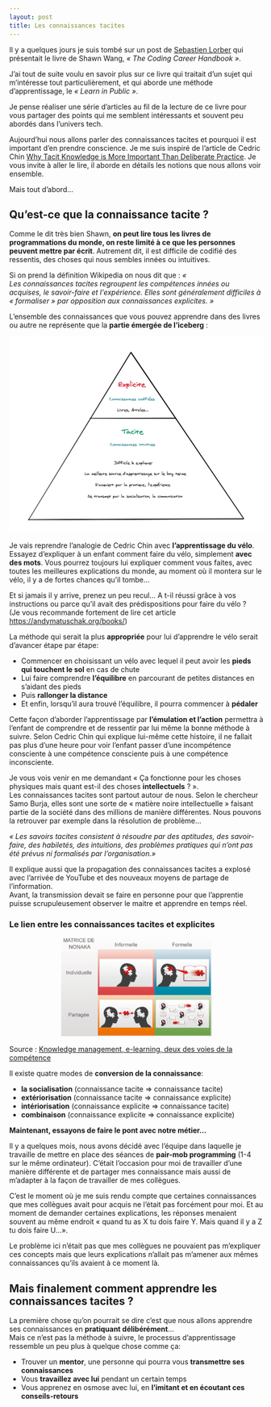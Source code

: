 ```yaml
---
layout: post
title: Les connaissances tacites
---
```


Il y a quelques jours je suis tombé sur un post de [Sebastien Lorber](https://www.linkedin.com/posts/sebastienlorber_reactjs-javascript-dev-activity-6684382090517090304-sOlS) qui présentait le livre de Shawn Wang, _« The Coding Career Handbook »_.

J’ai tout de suite voulu en savoir plus sur ce livre qui traitait d’un sujet qui m’intéresse tout particulièrement, et qui aborde une méthode d’apprentissage, le _« Learn in Public »_.

Je pense réaliser une série d’articles au fil de la lecture de ce livre pour vous partager des points qui me semblent intéressants et souvent peu abordés dans l’univers tech.

Aujourd’hui nous allons parler des connaissances tacites et pourquoi il est important d’en prendre conscience. Je me suis inspiré de l’article de Cedric Chin [Why Tacit Knowledge is More Important Than Deliberate Practice](https://commoncog.com/blog/tacit-knowledge-is-a-real-thing/). Je vous invite à aller le lire, il aborde en détails les notions que nous allons voir ensemble.

Mais tout d’abord…

## Qu’est-ce que la connaissance tacite ?

Comme le dit très bien Shawn, **on peut lire tous les livres de programmations du monde, on reste limité à ce que les personnes peuvent mettre par écrit**. Autrement dit, il est difficile de codifié des ressentis, des choses qui nous sembles innées ou intuitives.

Si on prend la définition Wikipedia on nous dit que : _« Les connaissances tacites regroupent les compétences innées ou acquises, le savoir-faire et l'expérience. Elles sont généralement difficiles à « formaliser » par opposition aux connaissances explicites. »_

L’ensemble des connaissances que vous pouvez apprendre dans des livres ou autre ne représente que la **partie émergée de l’iceberg** :

<p align="center">
<img alt="tacit_knowledge" src="../images/posts/tacit_knowledge.png" width="600"/>
</p>

Je vais reprendre l’analogie de Cedric Chin avec **l’apprentissage du vélo**.  
Essayez d’expliquer à un enfant comment faire du vélo, simplement **avec des mots**. Vous pourrez toujours lui expliquer comment vous faites, avec toutes les meilleures explications du monde, au moment où il montera sur le vélo, il y a de fortes chances qu’il tombe…

Et si jamais il y arrive, prenez un peu recul… A t-il réussi grâce à vos instructions ou parce qu’il avait des prédispositions pour faire du vélo ?  
(Je vous recommande fortement de lire cet article https://andymatuschak.org/books/)

La méthode qui serait la plus **appropriée** pour lui d’apprendre le vélo serait d’avancer étape par étape:

- Commencer en choisissant un vélo avec lequel il peut avoir les **pieds qui touchent le sol** en cas de chute
- Lui faire comprendre **l’équilibre** en parcourant de petites distances en s’aidant des pieds
- Puis **rallonger la distance**
- Et enfin, lorsqu’il aura trouvé l’équilibre, il pourra commencer à **pédaler**

Cette façon d’aborder l’apprentissage par **l’émulation et l’action** permettra à l’enfant de comprendre et de ressentir par lui même la bonne méthode à suivre.
Selon Cedric Chin qui explique lui-même cette histoire, il ne fallait pas plus d’une heure pour voir l’enfant passer d’une incompétence consciente à une compétence consciente puis à une compétence inconsciente.

Je vous vois venir en me demandant « Ça fonctionne pour les choses physiques mais quant est-il des choses **intellectuels** ? ».  
Les connaissances tacites sont partout autour de nous. Selon le chercheur Samo Burja, elles sont une sorte de « matière noire intellectuelle » faisant partie de la société dans des millions de manière différentes. Nous pouvons la retrouver par exemple dans la résolution de problème…

_« Les savoirs tacites consistent à résoudre par des aptitudes, des savoir-faire, des habiletés, des intuitions, des problèmes pratiques qui n’ont pas été prévus ni formalisés par l’organisation.»_

Il explique aussi que la propagation des connaissances tacites a explosé avec l’arrivée de YouTube et des nouveaux moyens de partage de l’information.  
Avant, la transmission devait se faire en personne pour que l’apprentie puisse scrupuleusement observer le maitre et apprendre en temps réel.

### Le lien entre les connaissances tacites et explicites

<p align="center">
<img alt="nonaka" src="../images/posts/nonaka.jpg" width="300"/>
</p>

Source : [Knowledge management, e-learning, deux des voies de la compétence](http://www.eife-l.org/publications/proceedings/ilf08/contributions/designing-estrategies-for-learning-organisations/Prevel_Bisognin_Leclerq.pdf/view)

Il existe quatre modes de **conversion de la connaissance**:

- **la socialisation** (connaissance tacite => connaissance tacite)
- **extériorisation** (connaissance tacite => connaissance explicite)
- **intériorisation** (connaissance explicite => connaissance tacite)
- **combinaison** (connaissance explicite => connaissance explicite)

**Maintenant, essayons de faire le pont avec notre métier...**

Il y a quelques mois, nous avons décidé avec l’équipe dans laquelle je travaille de mettre en place des séances de **pair-mob programming** (1-4 sur le même ordinateur).
C’était l’occasion pour moi de travailler d’une manière différente et de partager mes connaissance mais aussi de m’adapter à la façon de travailler de mes collègues.

C’est le moment où je me suis rendu compte que certaines connaissances que mes collègues avait pour acquis ne l’était pas forcément pour moi.
Et au moment de demander certaines explications, les réponses menaient souvent au même endroit « quand tu as X tu dois faire Y. Mais quand il y a Z tu dois faire U…».

Le problème ici n’était pas que mes collègues ne pouvaient pas m’expliquer ces concepts mais que leurs explications n’allait pas m’amener aux mêmes connaissances qu’ils avaient à ce moment là.

## Mais finalement comment apprendre les connaissances tacites ?

La première chose qu’on pourrait se dire c’est que nous allons apprendre ses connaissances en **pratiquant délibérément**...  
Mais ce n’est pas la méthode à suivre, le processus d’apprentissage ressemble un peu plus à quelque chose comme ça:

- Trouver un **mentor**, une personne qui pourra vous **transmettre ses connaissances**
- Vous **travaillez avec lui** pendant un certain temps
- Vous apprenez en osmose avec lui, en **l’imitant et en écoutant ces conseils-retours**

